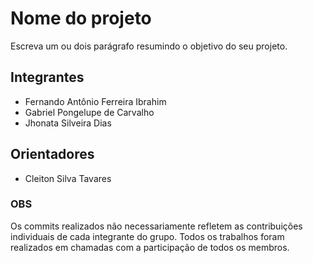 # Nome do projeto
Escreva um ou dois parágrafo resumindo o objetivo do seu projeto.

## Integrantes
* Fernando Antônio Ferreira Ibrahim
* Gabriel Pongelupe de Carvalho
* Jhonata Silveira Dias

## Orientadores
* Cleiton Silva Tavares

### OBS
Os commits realizados não necessariamente refletem as contribuições individuais de cada integrante do grupo. Todos os trabalhos foram realizados em chamadas com a participação de todos os membros.
